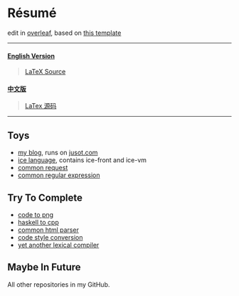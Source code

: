 # Résumé

edit in [overleaf](https://www.overleaf.com), based on [this template](https://github.com/billryan/resume)

<hr>

#### [English Version](./resume.pdf)
> [LaTeX Source](./resume.tex)

#### [中文版](./resume-cn.pdf)
> [LaTex 源码](./resume-cn.tex)

<hr>

## Toys

* [my blog](https://github.com/MU001999/blog), runs on [jusot.com](http://www.jusot.com)
* [ice language](https://github.com/ice-lang), contains ice-front and ice-vm
* [common request](https://github.com/MU001999/commonrequest)
* [common regular expression](https://github.com/MU001999/commonregex)

## Try To Complete

* [code to png](https://github.com/MU001999/code2png)
* [haskell to cpp](https://github.com/MU001999/hs2cpp)
* [common html parser](https://github.com/MU001999/commonhtmlparser)
* [code style conversion](https://github.com/MU001999/csc)
* [yet another lexical compiler](https://github.com/MU001999/yalc)

## Maybe In Future

All other repositories in my GitHub.
